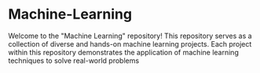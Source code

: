 # Machine-Learning
Welcome to the "Machine Learning" repository! This repository serves as a collection of diverse and hands-on machine learning projects. Each project within this repository demonstrates the application of machine learning techniques to solve real-world problems
